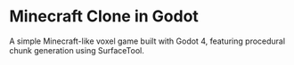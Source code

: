 # Minecraft Clone in Godot

A simple Minecraft-like voxel game built with Godot 4, featuring procedural chunk generation using SurfaceTool.
